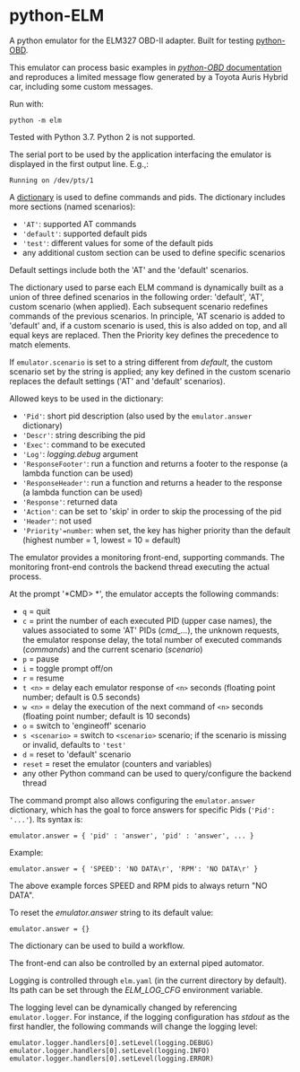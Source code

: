 python-ELM
==========

A python emulator for the ELM327 OBD-II adapter. Built for testing [python-OBD](https://github.com/brendanwhitfield/python-OBD).

This emulator can process basic examples in [*python-OBD* documentation](https://python-obd.readthedocs.io/en/latest/) and reproduces a limited message flow
generated by a Toyota Auris Hybrid car, including some custom messages.

Run with:

```shell
python -m elm
```

Tested with Python 3.7. Python 2 is not supported.

The serial port to be used by the application interfacing the emulator is displayed in the first output line. E.g.,:

    Running on /dev/pts/1

A [dictionary](https://docs.python.org/3.7/tutorial/datastructures.html#dictionaries) is used to define commands and pids. The dictionary includes more sections (named scenarios):

- `'AT'`: supported AT commands
- `'default'`: supported default pids
- `'test'`: different values for some of the default pids
- any additional custom section can be used to define specific scenarios

Default settings include both the 'AT' and the 'default' scenarios.

The dictionary used to parse each ELM command is dynamically built as a union of three defined scenarios in the following order: 'default', 'AT', custom scenario (when applied). Each subsequent scenario redefines commands of the previous scenarios. In principle, 'AT scenario is added to 'default' and, if a custom scenario is used, this is also added on top, and all equal keys are replaced. Then the Priority key defines the precedence to match elements.

If `emulator.scenario` is set to a string different from *default*, the custom scenario set by the string is applied; any key defined in the custom scenario replaces the default settings ('AT' and 'default' scenarios).

Allowed keys to be used in the dictionary:

- `'Pid'`: short pid description (also used by the `emulator.answer` dictionary)
- `'Descr'`: string describing the pid
- `'Exec'`: command to be executed
- `'Log'`: *logging.debug* argument
- `'ResponseFooter'`: run a function and returns a footer to the response (a lambda function can be used)
- `'ResponseHeader'`: run a function and returns a header to the response (a lambda function can be used)
- `'Response'`: returned data
- `'Action'`: can be set to 'skip' in order to skip the processing of the pid
- `'Header'`: not used
- `'Priority'=number`: when set, the key has higher priority than the default (highest number = 1, lowest = 10 = default)

The emulator provides a monitoring front-end, supporting commands. The monitoring front-end controls the backend thread executing the actual process.

At the prompt '*CMD> *', the emulator accepts the following commands:

- `q` = quit
- `c` = print the number of each executed PID (upper case names), the values associated to some 'AT' PIDs (*cmd_...*), the unknown requests, the emulator response delay, the total number of executed commands (*commands*) and the current scenario (*scenario*)
- `p` = pause
- `i` = toggle prompt off/on
- `r` = resume
- `t <n>` = delay each emulator response of `<n>` seconds (floating point number; default is 0.5 seconds)
- `w <n>` = delay the execution of the next command of `<n>` seconds (floating point number; default is 10 seconds)
- `o` = switch to 'engineoff' scenario
- `s <scenario>` = switch to `<scenario>` scenario; if the scenario is missing or invalid, defaults to `'test'`
- `d` = reset to 'default' scenario
- `reset` = reset the emulator (counters and variables)
- any other Python command can be used to query/configure the backend thread

The command prompt also allows configuring the `emulator.answer` dictionary, which has the goal to force answers for specific Pids (`'Pid': '...'`). Its syntax is:

```
emulator.answer = { 'pid' : 'answer', 'pid' : 'answer', ... }
```

Example:

```
emulator.answer = { 'SPEED': 'NO DATA\r', 'RPM': 'NO DATA\r' }
```

The above example forces SPEED and RPM pids to always return "NO DATA".

To reset the *emulator.answer* string to its default value:

```
emulator.answer = {}
```

The dictionary can be used to build a workflow.

The front-end can also be controlled by an external piped automator.

Logging is controlled through `elm.yaml` (in the current directory by default). Its path can be set through the *ELM_LOG_CFG* environment variable.

The logging level can be dynamically changed by referencing `emulator.logger`. For instance, if the logging configuration has *stdout* as the first handler, the following commands will change the logging level:

```
emulator.logger.handlers[0].setLevel(logging.DEBUG)
emulator.logger.handlers[0].setLevel(logging.INFO)
emulator.logger.handlers[0].setLevel(logging.ERROR)
```
